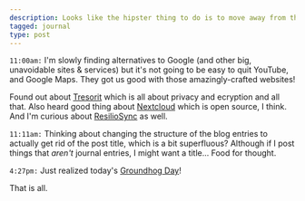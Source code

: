 ```yaml
---
description: Looks like the hipster thing to do is to move away from the Big Internet Companies
tagged: journal
type: post
---
```


`11:00am:` I'm slowly finding alternatives to Google (and other big, unavoidable sites & services) but it's not going to be easy to quit YouTube, and Google Maps. They got us good with those amazingly-crafted websites!

Found out about [Tresorit](https://tresorit.com) which is all about privacy and ecryption and all that. Also heard good thing about [Nextcloud](https://nextcloud.com/) which is open source, I think. And I'm curious about [ResilioSync](https://www.resilio.com/individuals/) as well.

`11:11am:` Thinking about changing the structure of the blog entries to actually get rid of the post title, which is a bit superfluous? Although if I post things that _aren't_ journal entries, I might want a title... Food for thought.

`4:27pm:` Just realized today's [Groundhog Day](https://en.wikipedia.org/wiki/Groundhog_Day)!

That is all.

